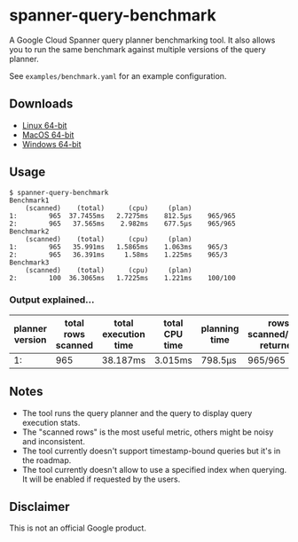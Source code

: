 # spanner-query-benchmark

A Google Cloud Spanner query planner benchmarking tool.
It also allows you to run the same benchmark against
multiple versions of the query planner.

See `examples/benchmark.yaml` for an example configuration.

## Downloads

* [Linux 64-bit](https://github.com/rakyll/spanner-query-benchmark/raw/master/bin/spanner-query-benchmark_linux_amd64)
* [MacOS 64-bit](https://github.com/rakyll/spanner-query-benchmark/raw/master/bin/spanner-query-benchmark_darwin_amd64)
* [Windows 64-bit](https://github.com/rakyll/spanner-query-benchmark/raw/master/bin/spanner-query-benchmark_windows_amd64)

## Usage

```
$ spanner-query-benchmark
Benchmark1
    (scanned)    (total)      (cpu)     (plan)
1:        965  37.7455ms   2.7275ms    812.5µs    965/965
2:        965   37.565ms    2.982ms    677.5µs    965/965
Benchmark2
    (scanned)    (total)      (cpu)     (plan)
1:        965   35.991ms   1.5865ms    1.063ms    965/3
2:        965   36.391ms     1.58ms    1.225ms    965/3
Benchmark3
    (scanned)    (total)      (cpu)     (plan)
2:        100  36.3065ms   1.7225ms    1.221ms    100/100
```

### Output explained...

| planner version | total rows scanned | total execution time | total CPU time | planning time | rows scanned/rows returned |
|-|-|-|-|-|-|
| 1: | 965  | 38.187ms | 3.015ms | 798.5µs | 965/965 |

## Notes

* The tool runs the query planner and the query to
  display query execution stats.
* The "scanned rows" is the most useful metric, others might be
  noisy and inconsistent.
* The tool currently doesn't support timestamp-bound queries but it's in
  the roadmap.
* The tool currently doesn't allow to use a specified index when
  querying. It will be enabled if requested by the users.

## Disclaimer

This is not an official Google product.